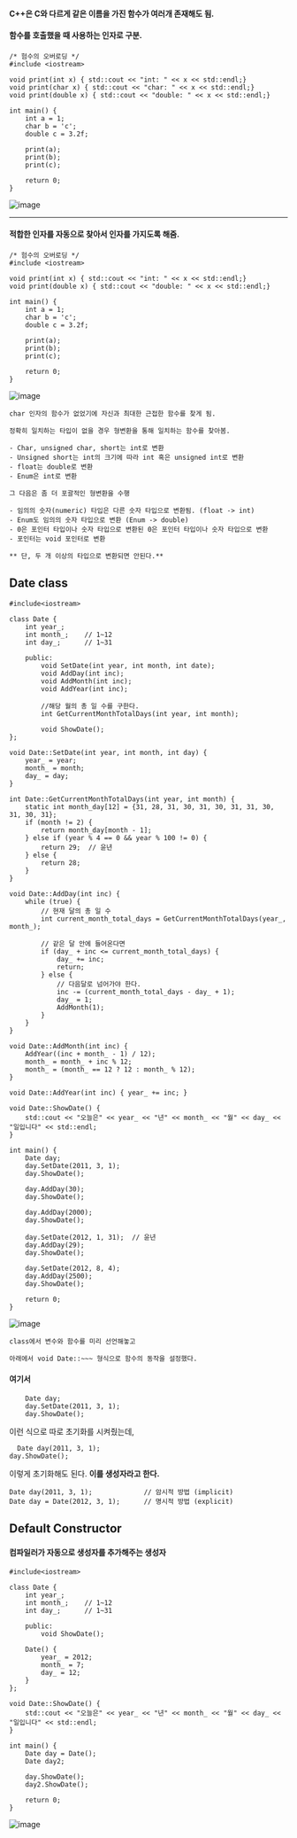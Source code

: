 #### C++은 C와 다르게 같은 이름을 가진 함수가 여러개 존재해도 됨.
#### 함수를 호출했을 때 사용하는 인자로 구분.

```
/* 험수의 오버로딩 */
#include <iostream>

void print(int x) { std::cout << "int: " << x << std::endl;}
void print(char x) { std::cout << "char: " << x << std::endl;}
void print(double x) { std::cout << "double: " << x << std::endl;}

int main() {
	int a = 1;
	char b = 'c';
	double c = 3.2f;

	print(a);
	print(b);
	print(c);

	return 0;
}
```

![image](https://github.com/UGeunJi/CPP/assets/84713532/52218c2c-8e89-4fbf-be94-9869ff97b6dd)

---

#### 적합한 인자를 자동으로 찾아서 인자를 가지도록 해줌.

```
/* 험수의 오버로딩 */
#include <iostream>

void print(int x) { std::cout << "int: " << x << std::endl;}
void print(double x) { std::cout << "double: " << x << std::endl;}

int main() {
	int a = 1;
	char b = 'c';
	double c = 3.2f;

	print(a);
	print(b);
	print(c);

	return 0;
}
```

![image](https://github.com/UGeunJi/CPP/assets/84713532/47b559b8-7d4d-4445-85b8-ca9f2b7717ca)

```
char 인자의 함수가 없었기에 자신과 최대한 근접한 함수를 찾게 됨.

정확히 일치하는 타입이 없을 경우 형변환을 통해 일치하는 함수를 찾아봄.

- Char, unsigned char, short는 int로 변환
- Unsigned short는 int의 크기에 따라 int 혹은 unsigned int로 변환
- float는 double로 변환
- Enum은 int로 변환

그 다음은 좀 더 포괄적인 형변환을 수행

- 임의의 숫자(numeric) 타입은 다른 숫자 타입으로 변환됨. (float -> int)
- Enum도 임의의 숫자 타입으로 변환 (Enum -> double)
- 0은 포인터 타입이나 숫자 타입으로 변환된 0은 포인터 타입이나 숫자 타입으로 변환
- 포인터는 void 포인터로 변환

** 단, 두 개 이상의 타입으로 변환되면 안된다.**
```

## Date class

```
#include<iostream>

class Date {
	int year_;
	int month_;    // 1~12
	int day_;      // 1~31

	public:
		void SetDate(int year, int month, int date);
		void AddDay(int inc);
		void AddMonth(int inc);
		void AddYear(int inc);

		//해당 월의 총 일 수를 구한다.
		int GetCurrentMonthTotalDays(int year, int month);

		void ShowDate();
};

void Date::SetDate(int year, int month, int day) {
	year_ = year;
	month_ = month;
	day_ = day;
}

int Date::GetCurrentMonthTotalDays(int year, int month) {
	static int month_day[12] = {31, 28, 31, 30, 31, 30, 31, 31, 30, 31, 30, 31};
	if (month != 2) {
		return month_day[month - 1];
	} else if (year % 4 == 0 && year % 100 != 0) {
		return 29;  // 윤년
	} else {
		return 28;
	}
}

void Date::AddDay(int inc) {
	while (true) {
		// 현재 달의 총 일 수
		int current_month_total_days = GetCurrentMonthTotalDays(year_, month_);

		// 같은 달 안에 들어온다면
		if (day_ + inc <= current_month_total_days) {
			day_ += inc;
			return;
		} else {
			// 다음달로 넘어가야 한다.
			inc -= (current_month_total_days - day_ + 1);
			day_ = 1;
			AddMonth(1);
		}
	}
}

void Date::AddMonth(int inc) {
	AddYear((inc + month_ - 1) / 12);
	month_ = month_ + inc % 12;
	month_ = (month_ == 12 ? 12 : month_ % 12);
}

void Date::AddYear(int inc) { year_ += inc; }

void Date::ShowDate() {
	std::cout << "오늘은" << year_ << "년" << month_ << "월" << day_ << "일입니다" << std::endl;
}

int main() {
	Date day;
	day.SetDate(2011, 3, 1);
	day.ShowDate();

	day.AddDay(30);
	day.ShowDate();

	day.AddDay(2000);
	day.ShowDate();

	day.SetDate(2012, 1, 31);  // 윤년
	day.AddDay(29);
	day.ShowDate();

	day.SetDate(2012, 8, 4);
	day.AddDay(2500);
	day.ShowDate();

	return 0;
}
```

![image](https://github.com/UGeunJi/CPP/assets/84713532/5cdb14a1-1c3a-4e25-9b2b-ae76556bdcbe)


```
class에서 변수와 함수를 미리 선언해놓고

아래에서 void Date::~~~ 형식으로 함수의 동작을 설정했다.
```

#### 여기서 

```
	Date day;
	day.SetDate(2011, 3, 1);
	day.ShowDate();
```

이런 식으로 따로 초기화를 시켜줬는데,

```
  Date day(2011, 3, 1);
day.ShowDate();
```

이렇게 초기화해도 된다.
**이를 생성자라고 한다.**

```
Date day(2011, 3, 1);             // 암시적 방법 (implicit)
Date day = Date(2012, 3, 1);      // 명시적 방법 (explicit)
```

## Default Constructor

#### 컴파일러가 자동으로 생성자를 추가해주는 생성자

```
#include<iostream>

class Date {
	int year_;
	int month_;    // 1~12
	int day_;      // 1~31

	public:
		void ShowDate();
		
	Date() {
		year_ = 2012;
		month_ = 7;
		day_ = 12;
	}
};

void Date::ShowDate() {
	std::cout << "오늘은" << year_ << "년" << month_ << "월" << day_ << "일입니다" << std::endl;
}

int main() {
	Date day = Date();
	Date day2;

	day.ShowDate();
	day2.ShowDate();

	return 0;
}
```

![image](https://github.com/UGeunJi/CPP/assets/84713532/62614d3b-960e-4696-9ca4-3ccf226b31b0)
